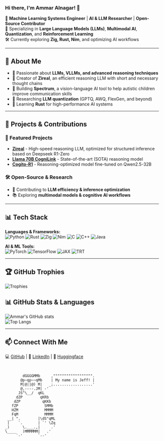 



### Hi there, I'm Ammar Alnagar! 👋

🚀 **Machine Learning Systems Engineer** | **AI & LLM Researcher** | **Open-Source Contributor**  
🔬 Specializing in **Large Language Models (LLMs)**, **Multimodal AI**, **Quantization**, and **Reinforcement Learning**  
🛠 Currently exploring **Zig, Rust, Nim**, and optimizing AI workflows  

---

## 🧠 About Me
- 🔎 Passionate about **LLMs, VLLMs, and advanced reasoning techniques**
- 📜 Creator of **Zireal**, an efficient reasoning LLM with short and necessary thought chains
- 🤖 Building **Spectrum**, a vision-language AI tool to help autistic children improve communication skills
- 🎯 Researching **LLM quantization** (GPTQ, AWQ, FlexGen, and beyond)
- 🦀 Learning **Rust** for high-performance AI systems

---

## 🔨 Projects & Contributions
### 🚀 Featured Projects
- **[Zireal](https://huggingface.co/Daemontatox/Zireal-0)** - High-speed reasoning LLM, optimized for structured inference based on Deepseek R1-Zero
- **[Llama 70B CogniLink](https://huggingface.co/Daemontatox/Llama3.3-70B-CogniLink)** - State-of-the-art (SOTA) reasoning model
- **[Cogito-R1](https://huggingface.co/Daemontatox/Cogito-R1)** - Reasoning-optimized model fine-tuned on Qwen2.5-32B

### 🛠 Open-Source & Research
- 📝 Contributing to **LLM efficiency & inference optimization**
- 📚 Exploring **multimodal models & cognitive AI workflows**

---

## 📊 Tech Stack
**Languages & Frameworks:**  
![Python](https://img.shields.io/badge/Python-FFD43B?style=flat&logo=python&logoColor=blue) 
![Rust](https://img.shields.io/badge/Rust-000000?style=flat&logo=rust&logoColor=white)
![Zig](https://img.shields.io/badge/Zig-F7A41D?style=flat&logo=zig&logoColor=white)
![Nim](https://img.shields.io/badge/Nim-FFE953?style=flat&logo=nim&logoColor=black)
![C](https://img.shields.io/badge/C-00599C?style=flat&logo=c&logoColor=white)
![C++](https://img.shields.io/badge/C++-00599C?style=flat&logo=c%2B%2B&logoColor=white)
![Java](https://img.shields.io/badge/Java-ED8B00?style=flat&logo=java&logoColor=white)

**AI & ML Tools:**  
![PyTorch](https://img.shields.io/badge/PyTorch-EE4C2C?style=flat&logo=pytorch&logoColor=white)
![TensorFlow](https://img.shields.io/badge/TensorFlow-FF6F00?style=flat&logo=tensorflow&logoColor=white)
![JAX](https://img.shields.io/badge/JAX-007ACC?style=flat&logo=jax&logoColor=white)
![TRT](https://img.shields.io/badge/TensorRT-76B900?style=flat&logo=nvidia&logoColor=white)

---

## 🏆 GitHub Trophies
![Trophies](https://github-profile-trophy.vercel.app/?username=Ammar-Alnagar&theme=radical)

## 📊 GitHub Stats & Languages
![Ammar's GitHub stats](https://github-readme-stats.vercel.app/api?username=Ammar-Alnagar&show_icons=true&theme=radical)  
![Top Langs](https://github-readme-stats.vercel.app/api/top-langs/?username=Ammar-Alnagar&layout=compact&theme=radical)

---

## 📫 Connect With Me
💻 [GitHub](https://github.com/Ammar-Alnagar) | 📜 [LinkedIn](https://www.linkedin.com/in/ammar-alnagar-393413201/) | 🤗 [Huggingface](https://huggingface.co/Daemontatox)



```

                      
        dGGGGMMb     ,"""""""""""""""""".
       @p~qp~~qMb    | My name is Jeff! |
       M|@||@) M|   _;..................'
       @,----.JM| -'
      JS^\__/  qKL
     dZP        qKRb
    dZP          qKKb
   fZP            SMMb
   HZM            MMMM
   FqM            MMMM
 __| ".        |\dS"qML
 |    `.       | `' \Zq
_)      \.___.,|     .'
\____   )MMMMMM|   .'
     `-'       `--' 

```


